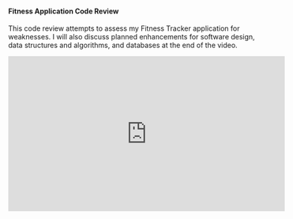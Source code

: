 #### Fitness Application Code Review

This code review attempts to assess my Fitness Tracker application for weaknesses.  I will also discuss planned enhancements for software design, data structures and algorithms, and databases at the end of the video.
<p align="center">
<iframe width="560" height="315" src="https://www.youtube.com/embed/xpU583XLK7w" title="YouTube video player" frameborder="0" allow="accelerometer; autoplay; clipboard-write; encrypted-media; gyroscope; picture-in-picture" allowfullscreen></iframe>
</p>

